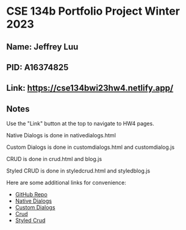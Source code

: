 # CSE 134b Portfolio Project Winter 2023

## Name: Jeffrey Luu

## PID: A16374825

## Link: <https://cse134bwi23hw4.netlify.app/>

## Notes

Use the "Link" button at the top to navigate to HW4 pages.

Native Dialogs is done in nativedialogs.html

Custom Dialogs is done in customdialogs.html and customdialog.js

CRUD is done in crud.html and blog.js

Styled CRUD is done in styledcrud.html and styledblog.js


Here are some additional links for convenience:

- [GitHub Repo](<https://github.com/jdluu/CSE-134b-HW4>)
- [Native Dialogs](<https://cse134bwi23hw4.netlify.app/labs/hw4/nativedialogs.html>)
- [Custom Dialogs](<https://cse134bwi23hw4.netlify.app/labs/hw4/customdialogs.html>)
- [Crud](<https://cse134bwi23hw4.netlify.app/labs/hw4/crud.html>)
- [Styled Crud](<https://cse134bwi23hw4.netlify.app/labs/hw4/styledcrud.html>)
